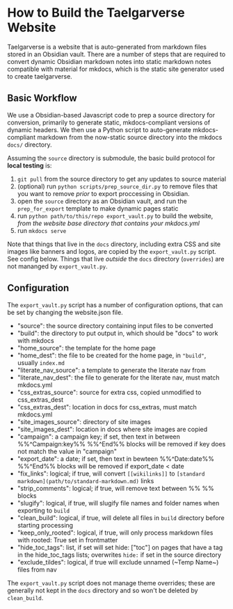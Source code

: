 # How to Build the Taelgarverse Website

Taelgarverse is a website that is auto-generated from markdown files stored in an Obsidian vault. There are a number of steps that are required to convert dynamic Obsidian markdown notes into static markdown notes compatible with material for mkdocs, which is the static site generator used to create taelgarverse.

## Basic Workflow

We use a Obsidian-based Javascript code to prep a source directory for conversion, primarily to generate static, mkdocs-compliant versions of dynamic headers. We then use a Python script to auto-generate mkdocs-compliant markdown from the now-static source directory into the mkdocs `docs/` directory. 

Assuming the `source` directory is submodule, the basic build protocol for **local testing** is:
1. `git pull` from the source directory to get any updates to source material
2. (optional) run `python scripts/prep_source_dir.py` to remove files that you want to remove *prior* to export proccessing in Obsidian.
3. open the `source` directory as an Obsidian vault, and run the `prep_for_export` template to make dynamic pages static
4. run `python path/to/this/repo export_vault.py` to build the website, *from the website base directory that contains your mkdocs.yml*
5. run `mkdocs serve`

Note that things that live in the `docs` directory, including extra CSS and site images like banners and logos, are copied by the `export_vault.py` script. See config below. Things that live *outside* the `docs` directory (`overrides`) are not mananged by `export_vault.py`. 

## Configuration

The `export_vault.py` script has a number of configuration options, that can be set by changing the website.json file.

- "source": the source directory containing input files to be converted
- "build": the directory to put output in, which should be "docs" to work with mkdocs
- "home_source": the template for the home page
- "home_dest": the file to be created for the home page, in `"build"`, usually `index.md`
- "literate_nav_source": a template to generate the literate nav from
- "literate_nav_dest": the file to generate for the literate nav, must match mkdocs.yml
- "css_extras_source": source for extra css, copied unmodified to css_extras_dest
- "css_extras_dest": location in docs for css_extras, must match mkdocs.yml
- "site_images_source": directory of site images
- "site_images_dest": location in docs where site images are copied
- "campaign": a campaign key; if set, then text in between %%^Campaign:key%% %%^End%% blocks will be removed if key does not match the value in "campaign"
- "export_date": a date; if set, then text in bewteen %%^Date:date%% %%^End%% blocks will be removed if export_date < date
- "fix_links": logical; if true, will convert `[[wikilinks]]` to `[standard markdown](path/to/standard-markdown.md)` links
- "strip_comments": logical; if true, will remove text between %% %% blocks
- "slugify": logical, if true, will slugify file names and folder names when exporting to `build`
- "clean_build": logical, if true, will delete all files in `build` directory before starting processing
- "keep_only_rooted": logical, if true, will only process markdown files with rooted: True set in frontmatter
- "hide_toc_tags": list, if set will set hide: ["toc"] on pages that have a tag in the hide_toc_tags lists; overwrites `hide:` if set in the source directory
- "exclude_tildes": logical, if true will exclude unnamed (~Temp Name~) files from nav

The `export_vault.py` script does not manage theme overrides; these are generally not kept in the `docs` directory and so won't be deleted by `clean_build`. 
